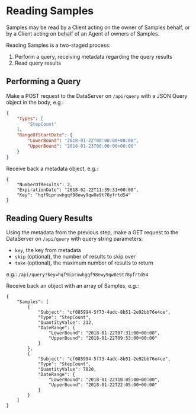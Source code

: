 # Reading Samples

Samples may be read by a Client acting on the owner of Samples behalf, or by a Client acting on behalf of an Agent of owners of Samples.

Reading Samples is a two-staged process:

1. Perform a query, receiving metadata regarding the query results
1. Read query results

## Performing a Query

Make a POST request to the DataServer on `/api/query` with a JSON Query object in the body, e.g.:

```json
{
	"Types": [
		"StepCount"
	],
	"RangeOfStartDate": {
		"LowerBound": "2018-01-22T00:00:00+00:00",
		"UpperBound": "2018-01-23T00:00:00+00:00"
	}
}
```


Receive back a metadata object, e.g.:

```
{
	"NumberOfResults": 2,
	"ExpirationDate": "2018-02-22T11:39:31+00:00",
	"Key": "hqf9ipruwhgqf98ewy9qw8e9t78yfrtd54"
}
```


## Reading Query Results

Using the metadata from the previous step, make a GET request to the DataServer on `/api/query` with query string parameters:

* `key`, the key from metadata
* `skip` (optional), the number of results to skip over
* `take` (optional), the maximum number of results to return

e.g.: `/api/query?key=hqf9ipruwhgqf98ewy9qw8e9t78yfrtd54`

Receive back an object with an array of Samples, e.g.:

```
{
	"Samples": [
		{
			"Subject": "cf085994-5f73-4adc-8b51-2e92bb76e4ce",
			"Type": "StepCount",
			"QuantityValue": 212,
			"DateRange": {
				"LowerBound": "2018-01-22T07:31:00+00:00",
				"UpperBound": "2018-01-22T09:53:00+00:00"
			}
		},
		{
			"Subject": "cf085994-5f73-4adc-8b51-2e92bb76e4ce",
			"Type": "StepCount",
			"QuantityValue": 7820,
			"DateRange": {
				"LowerBound": "2018-01-22T10:05:00+00:00",
				"UpperBound": "2018-01-22T22:05:00+00:00"
			}
		}
	]
}
```